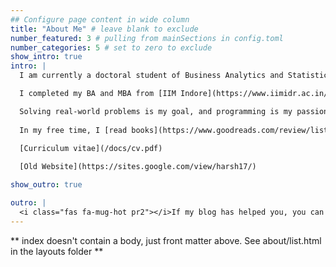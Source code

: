 ```yaml
---
## Configure page content in wide column
title: "About Me" # leave blank to exclude
number_featured: 3 # pulling from mainSections in config.toml
number_categories: 5 # set to zero to exclude
show_intro: true
intro: |
  I am currently a doctoral student of Business Analytics and Statistics at the Haslam College of Business, [the University of Tennessee](https://haslam.utk.edu/business-analytics-statistics), under the supervision of [Prof Sean Willems](https://seanwillems.com/).

  I completed my BA and MBA from [IIM Indore](https://www.iimidr.ac.in/academic-programmes/five-year-integrated-programme-in-management-ipm/) in April 2021. I was also an [ERASMUS+](https://ec.europa.eu/programmes/erasmus-plus/node_en) exchange student at the [University of Latvia](https://www.lu.lv/en/) between Feb-Jun 2019. I completed my schooling at [Sainik School Tilaiya](https://www.sainikschooltilaiya.org/) in 2016.

  Solving real-world problems is my goal, and programming is my passion. Primarily, I code in R these days. I started coding in C++ and have light exposures to Java, C, SQL, HTML and Python. Apart from mathematics and statistics, I am also fond of philosophy, political economics and sociology.
  
  In my free time, I [read books](https://www.goodreads.com/review/list/66858367-harshvardhan?shelf=%23ALL%23), participate in adventure sports, and lift my spirits with Calvin and Hobbes. [Spotify](https://open.spotify.com/user/6z25jqql0glx8o5aqhp8xkumr) has boosted how much I listen to music; my playlist of [Classical Hindi Music](https://open.spotify.com/playlist/2n6mpS4UvR3bXIpF1mrTFX?si=1ff29dd310e44d8f) is popular on Spotify. But mostly, I just sit and think 🦦.

  [Curriculum vitae](/docs/cv.pdf)
  
  [Old Website](https://sites.google.com/view/harsh17/)

show_outro: true

outro: |
  <i class="fas fa-mug-hot pr2"></i>If my blog has helped you, you can [buy me a coffee](https://ko-fi.com/harsh17)!
---
```


\*\* index doesn't contain a body, just front matter above. See about/list.html in the layouts folder \*\*
